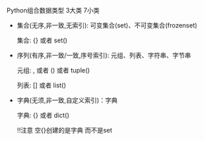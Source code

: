 Python组合数据类型 3大类 7小类


* 集合(无序,非一致,无索引): 可变集合(set)、不可变集合(frozenset) 
    
     集合: {} 或者 set() 
    
* 序列(有序,非一致/一致,序号索引): 元组、列表、字符串、字节串   

    元组: , 或者 () 或者 tuple()
    
    列表: [] 或者 list()
    
* 字典(无须,非一致,自定义索引)：字典 
    
    字典: {} 或者 dict()   
    
    !!注意 空{}创建的是字典 而不是set
    